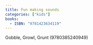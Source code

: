 ```yaml
---
title: Fun making sounds
categories: ["kids"]
books:
  - ISBN: "9781423634119"
---
```

Gobble, Growl, Grunt (9780385240949)